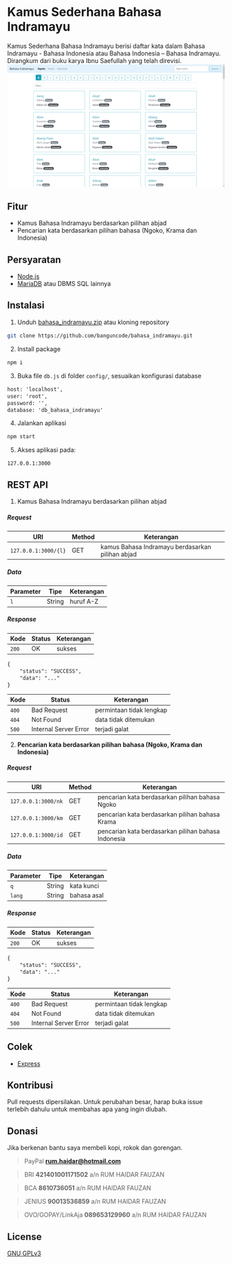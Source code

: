 # Kamus Sederhana Bahasa Indramayu
Kamus Sederhana Bahasa Indramayu berisi daftar kata dalam Bahasa Indramayu - Bahasa Indonesia atau Bahasa Indonesia – Bahasa Indramayu. Dirangkum dari buku karya Ibnu Saefullah yang telah direvisi.
![alt text](public/images/ss.png "Screenshot")

## Fitur
- Kamus Bahasa Indramayu berdasarkan pilihan abjad
- Pencarian kata berdasarkan pilihan bahasa (Ngoko, Krama dan Indonesia)

## Persyaratan
- [Node.js](https://nodejs.org/en/download/)
- [MariaDB](https://mariadb.com/downloads/) atau DBMS SQL lainnya

## Instalasi
1. Unduh [bahasa_indramayu.zip](https://github.com/banguncode/bahasa_indramayu/archive/refs/heads/main.zip) atau kloning repository
```bash
git clone https://github.com/banguncode/bahasa_indramayu.git
```
2. Install package
```bash
npm i
```
3. Buka file `db.js` di folder `config/`, sesuaikan konfigurasi database
```environment 
host: 'localhost',
user: 'root',
password: '',
database: 'db_bahasa_indramayu' 
```
4. Jalankan aplikasi
```bash
npm start
```
5. Akses aplikasi pada:
```sh
127.0.0.1:3000
```

## REST API
1. Kamus Bahasa Indramayu berdasarkan pilihan abjad
##### Request

| URI | Method | Keterangan |
| ------ | ------ | ------ |
| `127.0.0.1:3000/{l}` | GET | kamus Bahasa Indramayu berdasarkan pilihan abjad |

##### Data

| Parameter | Tipe | Keterangan |
| ------ | ------ | ------ |
| `l` | String | huruf A-Z |

##### Response
| Kode | Status | Keterangan |
| ------ | ------ | ------ |
| `200` | OK | sukses |
    {
        "status": "SUCCESS",
        "data": "..."
    }
| Kode | Status | Keterangan |
| ------ | ------ | ------ |
| `400` | Bad Request | permintaan tidak lengkap |
| `404` | Not Found | data tidak ditemukan |
| `500` | Internal Server Error | terjadi galat |
2. **Pencarian kata berdasarkan pilihan bahasa (Ngoko, Krama dan Indonesia)**
##### Request

| URI | Method | Keterangan |
| ------ | ------ | ------ |
| `127.0.0.1:3000/nk` | GET | pencarian kata berdasarkan pilihan bahasa Ngoko |
| `127.0.0.1:3000/km` | GET | pencarian kata berdasarkan pilihan bahasa Krama |
| `127.0.0.1:3000/id` | GET | pencarian kata berdasarkan pilihan bahasa Indonesia |

##### Data

| Parameter | Tipe | Keterangan |
| ------ | ------ | ------ |
| `q` | String | kata kunci |
| `lang` | String | bahasa asal |

##### Response
| Kode | Status | Keterangan |
| ------ | ------ | ------ |
| `200` | OK | sukses |
    {
        "status": "SUCCESS",
        "data": "..."
    }
| Kode | Status | Keterangan |
| ------ | ------ | ------ |
| `400` | Bad Request | permintaan tidak lengkap |
| `404` | Not Found | data tidak ditemukan |
| `500` | Internal Server Error | terjadi galat |
## Colek
- [Express](https://expressjs.com/)
## Kontribusi

Pull requests dipersilakan. Untuk perubahan besar, harap buka issue terlebih dahulu untuk membahas apa yang ingin diubah.

## Donasi

Jika berkenan bantu saya membeli kopi, rokok dan gorengan.

> PayPal
**rum.haidar@hotmail.com**

> BRI
**421401001171502**
a/n RUM HAIDAR FAUZAN

> BCA
**8610736051**
a/n RUM HAIDAR FAUZAN

> JENIUS
**90013536859**
a/n RUM HAIDAR FAUZAN

> OVO/GOPAY/LinkAja
**089653129960**
a/n RUM HAIDAR FAUZAN

## License
[GNU GPLv3 ](https://choosealicense.com/licenses/gpl-3.0/)
